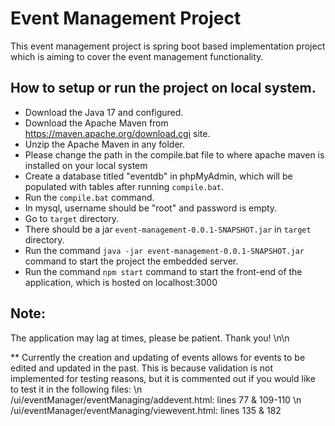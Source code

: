 # Event Management Project

This event management project is spring boot based implementation project which is aiming to cover the event management functionality.

## How to setup or run the project on local system.

- Download the Java 17 and configured.
- Download the Apache Maven from https://maven.apache.org/download.cgi site.
- Unzip the Apache Maven in any folder.
- Please change the path in the compile.bat file to where apache maven is installed on your local system
- Create a database titled "eventdb" in phpMyAdmin, which will be populated with tables after running `compile.bat`.
- Run the `compile.bat` command.
- In mysql, username should be "root" and password is empty.
- Go to `target` directory.
- There should be a jar `event-management-0.0.1-SNAPSHOT.jar` in `target` directory.
- Run the command `java -jar event-management-0.0.1-SNAPSHOT.jar` command to start the project the embedded server.
- Run the command `npm start` command to start the front-end of the application, which is hosted on localhost:3000


## Note:
The application may lag at times, please be patient. Thank you! \n\n

** Currently the creation and updating of events allows for events to be edited and updated in the past. This is because validation is not implemented for testing reasons, but it is commented out if you would like to test it in the following files: \n
/ui/eventManager/eventManaging/addevent.html: lines 77 & 109-110 \n
/ui/eventManager/eventManaging/viewevent.html: lines 135 & 182




